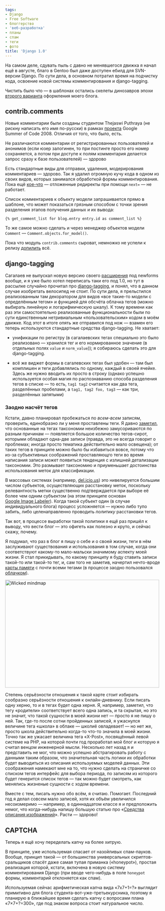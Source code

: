 ```yaml
---
tags:
- Django
- Free Software
- блоггерство
- 'веб-разработка'
- планы
- спам
- теги
- фото
title: 'Django 1.0'
---
```


На самом деле, сдувать пыль с давно не менявшегося движка я начал ещё в
августе, благо в Gentoo был даже доступен ебилд для SVN-версии Django. По
сути дела, в основном потратил время на подчистку кода, освоение новой
системы комментирования и django-tagging.

Чистить было что — в шаблонах остались скелеты динозавров эпохи
[второго варианта][] оформления моего блога.

## contrib.comments

Новые комментарии были созданы студентом Thejaswi Puthraya (не рискну
написать его имя по-русски) в рамках [проекта][] Google Summer of Code
2008. Отличия от того, что было, есть.

Не различаются комментарии от регистрированных пользователей и анонимов
(если юзер залогинен, то при постинге просто его номер сохраняется, а
потом при доступе к полям комментария делается запрос сразу к базе
пользователей) — здорово

Есть стандартные виды для отправки, удаления, модерирования комментариев
— здорово. Так я удалил огромную кучу кода в одном из своих видов,
которых занимался обработкой формы комментирования. Пока ещё [кое-что][]
— отложенные редиректы при помощи `next=` — не работает.

Список комментариев к объекту модели запрашивается прямо в шаблоне, что
может показаться грязным способом с точки зрения разделения этапов
получения данных и их вывода:

    {% get_comment_list for blog.entry entry.id as comment_list %}

То же самое можно сделать и через менеджер объектов модели `Comment` —
`Comment.objects.for_model()`.

Пока что модуль `contrib.comments` сыроват, немножко не успели к релизу
[допилить][] всё.

## django-tagging

Сагалаев не выпускал новую версию своего [расширения][] под newforms
вообще, и я уже было хотел переписать таки его под 1.0, но тут в
рассылке случайно прочитал про [django-tagging][], и понял, что в данном
случае изобретать велосипед не стоит. По сути дела, я прельстился
реализованным там декоратором для видов «все такие-то модели с
определённым тегом» и функцией для обсчёта облачка тегов (можно
выбирать линейную и логарифмическую шкалу). К тому времени как раз эти
самостоятельно реализованные функциональности были по сути единственным
нетривиальным «пользовательским» кодом в моём движке. Код этот в итоге
опять же отправился под нож — взамен его теперь используются стандартные
средства django-tagging. Не хватает:

-   унификации по регистру (в сагалаевских тегах специально это было
    реализовано — хранился тег и его нормированное значение (в отдельных
    полях `value` и `norm_value`)); я собираюсь сделать это для
    django-tagging.

-   всё же виджет формы в сагалевских тегах был удобен — там был
    комплишен и теги добавлялись по одному, каждый в своей ячейке. Здесь
    же нужно вводить их просто в строку (однако успешно используется
    особая магия по распознаванию способа разделения тегов в списке — то
    есть, `tag1 tag2` считается как два тега, разделённых пробелами, а
    `tag1, tag2 foo, tag3` — как три, разделённых запятыми)

### Заодно насчёт тегов

Кстати, давно планировал пробежаться по *всем-всем* записям, проверить,
единобразно ли у меня проставлены теги. Я давно [заметил][], что
основанные на тегах таксономии неизбежно замусориваются по разным
причинам — появляется большое количество тегов-сирот, которыми обладают
одна-две записи (правда, это не всегда говорит о проблемах; иногда
просто тематика действительно мало освещена); от таких тегов в принципе
можно было бы избавиться вовсе, потому что из-за субъективных
соображений проставляющго теги во время написания записи может появиться
тенденция с излишней детализации таксономии. Это размывает таксономию и
приуменьшает достоинства использования меток для классификации.

В массовых системах (например, [del.icio.us][]) это нивелируется большим
числом субъектов, осуществляющих расстановку меток, поскольку
релевантность метки существенно подтверждается при выборе её более чем
одним субъектом (на этом принципе основан [Google Image Labeler][]).
Когда такой субъект один (в случае индивидуального блога) процесс
усложняется — нужно либо тупо забить, либо целенаправленно проводить
*политику* расстановки тегов.

Так вот, в процессе выработки такой политики я ещё раз пришёл к выводу,
что вести блог — это офигеть как полезно и круто, и сейчас скажу,
почему.

Я подумал, что раз в блог я пишу о себе и о своей жизни, теги в нём
заслуживают существования и использования в том случае, когда они
соответствуют какому-то мало-мальски значимому аспекту моей жизни. Я
стал прикидывать, по какому принципу я буду ставить записи такой-то или
такой-то тег, и, сам того не заметив, начертил нечто-вроде
[карты памяти][] с почти всеми тегами (в процессе заодно пользовался
[облачком][]).

<a data-flickr-embed="true"  href="https://www.flickr.com/photos/nothingpersonal/2860645726/" title="Wicked mindmap"><img src="https://farm4.staticflickr.com/3051/2860645726_1344dfee21.jpg" width="500" height="349" alt="Wicked mindmap"></a>

Степень серьёзности отношения к такой карте стоит избирать сообразно
серьёзности отношения к онлайн-дневнику. Если писать одну херню, то и
в тегах будет одна херня. Я, например, заметил, что тегу «родители»
соответствует всего одна запись, и та скрытая, но это не значит, что
такой сущности в моей жизни нет — просто я не пишу о ней. Так, где-то
после сотни пройденных записей, я ужаснулся величине тега «школа» в
облаке — школиё овладевает! — но нет же, просто школа действительно
когда-то что-то значила в моей жизни. Точно так же ужасает величина
тега «X-Post», посвящённый левой системе на PHP, на которой почти год
проработал мой блог и которую я считал венцом инженерной мысли.
Несколько лет назад я и представить не мог, что можно успешно
абстрагировать работу с данными таким образом, что значительная часть
логики их обработки будет выводиться из описания используемых моделей
данных. Эти соображения намекают мне на то, что нужно сделать на
страничке со списком тегов интерфейс для выбора периода, по записям из
которого будет генерится список тегов — так можно будет смотреть, как
менялись жизненые сущности с ходом времени.

Вместе с тем, писать нужно обо всём, я считаю. Помогает. Последний год я
делал совсем мало записей, хотя их объём увеличился несоизмеримо —
например, в одиннадцатом классе я и предположить немог, что когда-нибудь
напишу большую статью про «[Средства описания изображений][]». Расти —
здорово!

## CAPTCHA

Теперь я ещё хочу переделать капчу на более хитрую.

В принципе, уже используемая спасает от назойливых спам-пауков. Вообще,
принцип такой — от большинства универсальных скриптов-сральщиков спасёт
даже самая тупая приманка («honeypot»), простая реализация которой,
кстати, включена в новую систему комментирования Django (при вводе
чего-нибудь в поле `honeypot` формы, комментарий отклоняется как спам).

Используемая сейчас арифметическая капча вида «7x7+1=?» выглядит
примитивно для блога студента-вот-уже-третьекурсника, поэтому я
планирую в ближайшее время сделать капчу с вопросами плана
«7×7+?=300», где под знаком вопроса стоит натуральное число.

  [второго варианта]: http://dzhus.org/posts/2006-09-16-276.html
  [проекта]: http://code.google.com/soc/2008/django/appinfo.html?csaid=67A7AB4801F06D7B
  [кое-что]: http://code.djangoproject.com/ticket/8968
    "No way to utilize `next` parameter to redirect after comment deletion"
  [допилить]: http://code.djangoproject.com/ticket/8630
  [расширения]: http://softwaremaniacs.org/soft/tags/
  [django-tagging]: http://code.google.com/p/django-tagging/
  [заметил]: http://dzhus.org/posts/2006-12-16-using-tags.html
  [del.icio.us]: http://dzhus.org/posts/2006-10-26-what-is-delicious.html
  [Google Image Labeler]: http://dzhus.org/posts/2007-01-12-google-image-labeler.html
  [карты памяти]: http://ru.wikipedia.org/wiki/Карты_памяти
  [облачком]: http://dzhus.org/blog/tag
  [Средства описания изображений]: http://dzhus.org/posts/2008-06-04-graphics-languages.html

